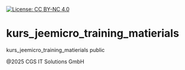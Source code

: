 [![License: CC BY-NC 4.0](https://img.shields.io/badge/License-CC%20BY--NC%204.0-lightgrey.svg)](https://creativecommons.org/licenses/by-nc/4.0/)

# kurs_jeemicro_training_matierials
kurs_jeemicro_training_matierials public

@2025 CGS IT Solutions GmbH
